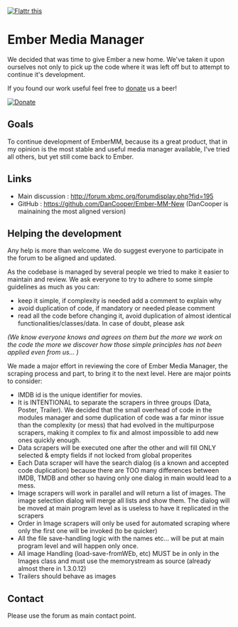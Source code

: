 <a href="http://flattr.com/thing/1321788/" target="_blank"><img src="http://api.flattr.com/button/flattr-badge-large.png" alt="Flattr this" title="Flattr this" border="0" /></a>

# Ember Media Manager

We decided that was time to give Ember a new home. We've taken it upon ourselves not only to pick up the code where it was left off but to attempt to continue it's development.

If you found our work useful feel free to [donate](https://www.paypal.com/cgi-bin/webscr?cmd=_donations&business=VWVJCUV3KAUX2&lc=CH&item_name=Ember%2dTeam%3a%20DanCooper%2c%20m%2esavazzi%20%26%20Cocotus&currency_code=USD&bn=PP%2dDonationsBF%3abtn_donateCC_LG%2egif%3aNonHosted) us a beer!

[![Donate](https://www.paypalobjects.com/en_US/i/btn/btn_donate_SM.gif)](https://www.paypal.com/cgi-bin/webscr?cmd=_donations&business=VWVJCUV3KAUX2&lc=CH&item_name=Ember%2dTeam%3a%20DanCooper%2c%20m%2esavazzi%20%26%20Cocotus&currency_code=USD&bn=PP%2dDonationsBF%3abtn_donateCC_LG%2egif%3aNonHosted)

## Goals
To continue development of EmberMM, because its a great product, that in my opinion is the most stable and useful media manager available, I've tried all others, but yet still come back to Ember.

## Links
- Main discussion : http://forum.xbmc.org/forumdisplay.php?fid=195
- GitHub : https://github.com/DanCooper/Ember-MM-New (DanCooper is mainaining the most aligned version)

## Helping the development
Any help is more than welcome. We do suggest everyone to participate in the forum to be aligned and updated.

As the codebase is managed by several people we tried to make it easier to maintain and review. We ask everyone to try to adhere to some simple guidelines as much as you can:
- keep it simple, if complexity is needed add a comment to explain why
- avoid duplication of code, if mandatory or needed please comment
- read all the code before changing it, avoid duplication of almost identical functionalities/classes/data. In case of doubt, please ask

_(We know everyone knows and agrees on them but the more we work on the code the more we discover how those simple principles has not been applied even from us... )_

We made a major effort in reviewing the core of Ember Media Manager, the scraping process and part, to bring it to the next level. Here are major points to consider:
- IMDB id is the unique identifier for movies.
- It is INTENTIONAL to separate the scrapers in three groups (Data, Poster, Trailer). We decided that the small overhead of code in the modules manager and some duplication of code was a far minor issue than the complexity (or mess) that had evolved in the multipurpose scrapers, making it complex to fix and almost impossible to add new ones quickly enough.
- Data scrapers will be executed one after the other and will fill ONLY selected & empty fields if not locked from global properites
- Each Data scraper will have the search dialog (is a known and accepted code duplication) because there are TOO many differences between IMDB, TMDB and other so having only one dialog in main would lead to a mess.
- Image scrapers will work in parallel and will return a list of images. The image selection dialog will merge all lists and show them. The dialog will be moved at main program level as is useless to have it replicated in the scrapers
- Order in Image scrapers will only be used for automated scraping where only the first one will be invoked (to be quicker)
- All the file save-handling logic with the names etc... will be put at main program level and will happen only once.
- All image Handling (load-save-fromWEb, etc) MUST be in only in the Images class and must use the memorystream as source (already almost there in 1.3.0.12)
- Trailers should behave as images


## Contact
Please use the forum as main contact point.
